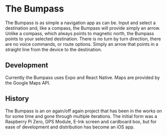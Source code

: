 # The Bumpass

The Bumpass is as simple a navigation app as can be. Input and select a destination and, like a compass, the Bumpass will provide simply an arrow. Unlike a compass, which always points to magnetic north, the Bumpass points to your selected destination. There is no turn by turn direction, there are no voice commands, or route options. Simply an arrow that points in a straight line from the device to the destination.

## Development

Currently the Bumpass uses Expo and React Native. Maps are provided by the Google Maps API.

## History
The Bumpass is an on again/off again project that has been in the works on for some time and gone through multiple iterations. The initial form was a Raspberry Pi Zero, GPS Module, E-Ink screen and cardboard box, but for ease of development and distribution has become an iOS app. 
